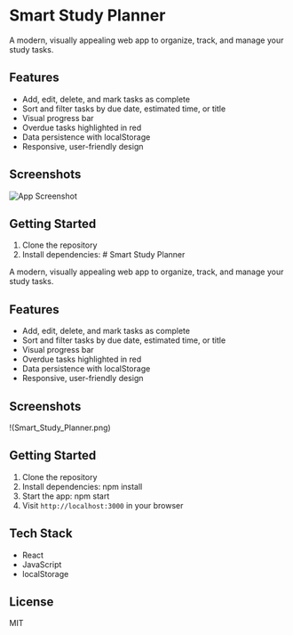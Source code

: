 # Smart Study Planner

A modern, visually appealing web app to organize, track, and manage your study tasks.

## Features

- Add, edit, delete, and mark tasks as complete
- Sort and filter tasks by due date, estimated time, or title
- Visual progress bar
- Overdue tasks highlighted in red
- Data persistence with localStorage
- Responsive, user-friendly design

## Screenshots

![App Screenshot](screenshot.png)

## Getting Started

1. Clone the repository
2. Install dependencies: # Smart Study Planner

A modern, visually appealing web app to organize, track, and manage your study tasks.

## Features

- Add, edit, delete, and mark tasks as complete
- Sort and filter tasks by due date, estimated time, or title
- Visual progress bar
- Overdue tasks highlighted in red
- Data persistence with localStorage
- Responsive, user-friendly design

## Screenshots

!(Smart_Study_Planner.png)

## Getting Started

1. Clone the repository
2. Install dependencies: npm install
3. Start the app: npm start
4. Visit `http://localhost:3000` in your browser

## Tech Stack

- React
- JavaScript
- localStorage

## License

MIT

